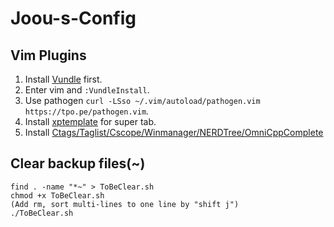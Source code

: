 # Joou-s-Config

## Vim Plugins

1. Install [Vundle](https://github.com/VundleVim/Vundle.vim) first.
2. Enter vim and `:VundleInstall`.
3. Use pathogen `curl -LSso ~/.vim/autoload/pathogen.vim https://tpo.pe/pathogen.vim`.
4. Install [xptemplate](https://github.com/drmingdrmer/xptemplate) for super tab.
5. Install [Ctags/Taglist/Cscope/Winmanager/NERDTree/OmniCppComplete](http://blog.csdn.net/bokee/article/details/6633193)

## Clear backup files(~)

	find . -name "*~" > ToBeClear.sh
	chmod +x ToBeClear.sh
	(Add rm, sort multi-lines to one line by "shift j")
	./ToBeClear.sh
